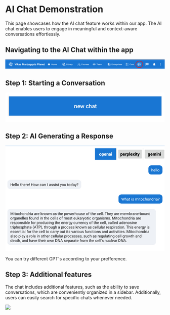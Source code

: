 # AI Chat Demonstration

This page showcases how the AI chat feature works within our app. The AI chat enables users to engage in meaningful and context-aware conversations effortlessly.

## Navigating to the AI Chat within the app

![](./images/aichat-navigation.jpg)


## Step 1: Starting a Conversation

![](./images/aichat-newchat.jpg)


## Step 2: AI Generating a Response

![](./images/aichat-conversation-overview.jpg)

You can try different GPT's according to your prefference.


## Step 3: Additional features

The chat includes additional features, such as the ability to save conversations, which are conveniently organized in a sidebar. Additionally, users can easily search for specific chats whenever needed.

![](./images/aichat-save-chat.png)
